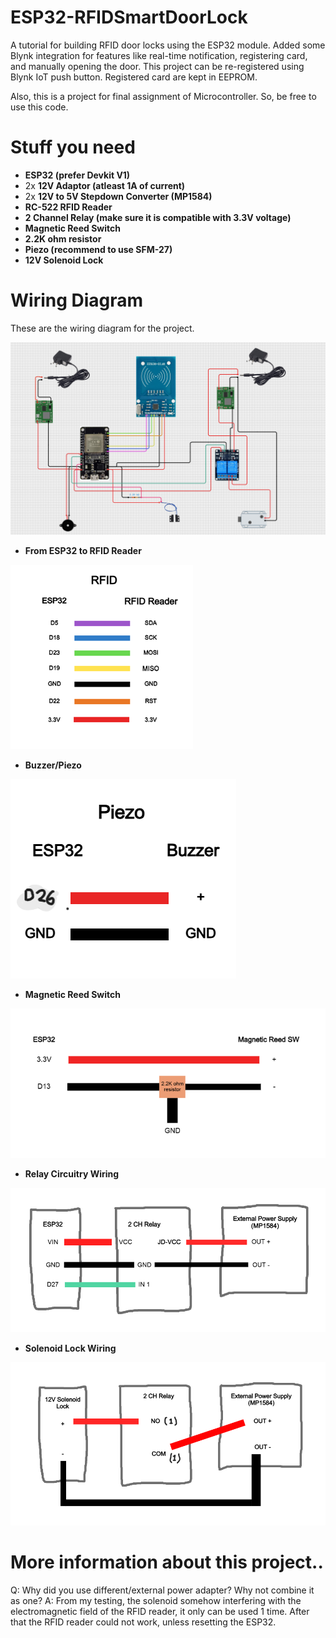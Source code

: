 # ESP32-RFIDSmartDoorLock
A tutorial for building RFID door locks using the ESP32 module.
Added some Blynk integration for features like real-time notification, registering card, and manually opening the door.
This project can be re-registered using Blynk IoT push button.
Registered card are kept in EEPROM.

Also, this is a project for final assignment of Microcontroller. So, be free to use this code.

# Stuff you need
- **ESP32 (prefer Devkit V1)**
- 2x **12V Adaptor (atleast 1A of current)**
- 2x **12V to 5V Stepdown Converter (MP1584)**
- **RC-522 RFID Reader**
- **2 Channel Relay (make sure it is compatible with 3.3V voltage)**
- **Magnetic Reed Switch**
- **2.2K ohm resistor**
- **Piezo (recommend to use SFM-27)**
- **12V Solenoid Lock**

# Wiring Diagram
These are the wiring diagram for the project.

![Screenshot](wiring.png)


- **From ESP32 to RFID Reader**

![Screenshot](https://github.com/muhammdiffat/ESP32-RFIDSmartDoorLock/blob/main/Wiring%20Diagrams/rfidwiring.png)


- **Buzzer/Piezo**

![Screenshot](https://github.com/muhammdiffat/ESP32-RFIDSmartDoorLock/blob/main/Wiring%20Diagrams/piezoWiring.png)


- **Magnetic Reed Switch**

![Screenshot](https://github.com/muhammdiffat/ESP32-RFIDSmartDoorLock/blob/main/Wiring%20Diagrams/reedswitchWiring.png)


- **Relay Circuitry Wiring**

![Screenshot](https://github.com/muhammdiffat/ESP32-RFIDSmartDoorLock/blob/main/Wiring%20Diagrams/RelayWiring.png)


- **Solenoid Lock Wiring**

![Screenshot](https://github.com/muhammdiffat/ESP32-RFIDSmartDoorLock/blob/main/Wiring%20Diagrams/solenoidWiring.png)


# More information about this project..

Q: Why did you use different/external power adapter? Why not combine it as one?
A: From my testing, the solenoid somehow interfering with the electromagnetic field of the RFID reader, it only can be used 1 time. After that the RFID reader could not work, unless resetting the ESP32.
